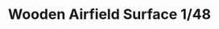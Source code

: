 ---
layout: product
title: "Wooden Airfield Surface  1/48"
price: "400" 
desc: "Maketa"
img_path: "/assets/img/8809.webp"
brand: "EDUARD"
available: true
special_offer: false
new: true
soon: false
cat: "010000"
subcat: "010400"
subsubcat: "00"
sifra: "8809"
popular: false
---